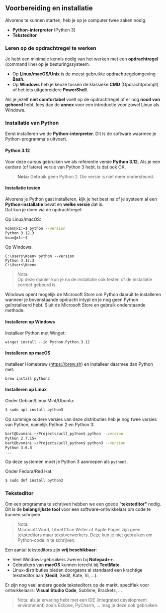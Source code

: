 ## Voorbereiding en installatie

Alvorens te kunnen starten, heb je op je computer twee zaken nodig:

* **Python-interpreter** (Python 3)
* **Teksteditor**

### Leren op de opdrachtregel te werken

Je hebt een minimale kennis nodig van het werken met een **opdrachtregel** (command line) op je besturingssysteem.  

* Op **Linux/macOS/Unix** is de meest gebruikte opdrachtregelomgeving **Bash**.
* Op **Windows** heb je keuze tussen de klassieke **CMD** (Opdrachtprompt) of het iets uitgebreidere **PowerShell**.

Als je jezelf **niet comfortabel** voelt op de opdrachtregel of er nog **nooit van gehoord** hebt, lees dan de **annex** voor een introductie voor zowel Linux als Windows.

### Installatie van Python

Eerst installeren we de **Python-interpreter**. Dit is de software waarmee je Python-programma's uitvoert.

#### Python 3.12

Voor deze cursus gebruiken we als referentie versie **Python 3.12**.
Als je een eerdere (of latere) versie van Python 3 hebt, is dat ook OK.

> **Nota:**
> Gebruik geen Python 2. Die versie is niet meer ondersteund.

#### Installatie testen

Alvorens je Python gaat installeren, kijk je het best na of je systeem al een **Python-installatie** bevat en **welke versie** dat is.  
Dat kun je doen via de opdrachtregel:

Op Linux/macOS:

~~~bash
koan@x1:~$ python --version
Python 3.12.3
koan@x1:~$
~~~

Op Windows:

~~~
C:\Users\Koen> python --version
Python 3.12.3
C:\Users\Koen>
~~~

> Nota:  
> Op deze manier kun je na de installatie ook testen of de installatie correct gebeurd is.

Windows opent mogelijk de Microsoft Store om Python daaruit te installeren wanneer je bovenstaande opdracht intypt en je nog geen Python geïnstalleerd hebt. Sluit de Microsoft Store en gebruik onderstaande methode.

#### Installeren op Windows

Installeer Python met Winget:

~~~
winget install --id Python.Python.3.12
~~~

#### Installeren op macOS

Installeer Homebrew (<https://brew.sh>) en installeer daarmee dan Python met:

~~~
brew install python3
~~~

#### Installeren op Linux

Onder Debian/Linux Mint/Ubuntu:

~~~bash
$ sudo apt install python3
~~~

Op sommige oudere versies van deze distributies heb je nog twee versies van Python, namelijk Python 2 en Python 3:

~~~bash
bart@bvomini:~/Projects/ucll_python$ python --version
Python 2.7.15+
bart@bvomini:~/Projects/ucll_python$ python3 --version
Python 3.6.8
...
~~~

Op deze systemen moet je Python 3 aanroepen als `python3`.

Onder Fedora/Red Hat:

~~~bash
$ sudo dnf install python3
~~~

### Teksteditor

Om een programma te schrijven hebben we een goede "**teksteditor"** nodig.  
Dit is de **belangrijkste tool** voor een software-ontwikkelaar om code te kunnen schrijven.

> Nota:  
> Microsoft Word, LibreOffice Writer of Apple Pages zijn geen teksteditors maar tekstverwerkers.
> Deze kun je niet gebruiken om Python-code in te schrijven.

Een aantal teksteditors zijn **vrij beschikbaar**:

* Veel Windows-gebruikers zweren bij **Notepad++**.
* Gebruikers van **macOS** kunnen terecht bij **TextMate**.
* Linux-distributies bieden doorgaans al standaard een krachtige teksteditor aan (**Gedit**, Xedit, Kate, Vi, ...).

Er zijn nog veel andere goede teksteditors op de markt, specifiek voor ontwikkelaars: **Visual Studio Code**, Sublime, Brackets, ...

> Nota: als je ervaring hebt met een IDE (integrated development environment) zoals
> Eclipse, PyCharm, ... mag je deze ook gebruiken.

